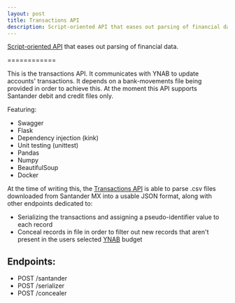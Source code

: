 ```yaml
---
layout: post
title: Transactions API
description: Script-oriented API that eases out parsing of financial data. 
---
```


[Script-oriented API](https://github.com/gerryatsxf/transactions-api) that eases out parsing of financial data.

============

This is the transactions API. It communicates with YNAB to update accounts' transactions. It depends on a bank-movements file being provided in order to achieve this. At the moment this API supports Santander debit and credit files only.

Featuring:

  * Swagger
  * Flask
  * Dependency injection (kink)
  * Unit testing (unittest)
  * Pandas
  * Numpy
  * BeautifulSoup
  * Docker

At the time of writing this, the [Transactions API](https://github.com/gerryatsxf/transactions-api) is able to parse .csv files downloaded from Santander MX into a usable JSON format, along with other endpoints dedicated to:
  * Serializing the transactions and assigning a pseudo-identifier value to each record
  * Conceal records in file in order to filter out new records that aren't present in the users selected [YNAB](https://ynab.com) budget

## Endpoints:

* POST /santander
* POST /serializer
* POST /concealer

